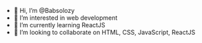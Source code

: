 - 👋 Hi, I’m @Babsolozy
- 👀 I’m interested in web development
- 🌱 I’m currently learning ReactJS
- 💞️ I’m looking to collaborate on HTML, CSS, JavaScript, ReactJS

<!---
Babsolozy/Babsolozy is a ✨ special ✨ repository because its `README.md` (this file) appears on your GitHub profile.
You can click the Preview link to take a look at your changes.
--->
